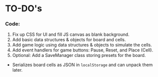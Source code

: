 # TO-DO's

### Code:
 1. Fix up CSS for UI and fill JS canvas as blank background.
 2. Add basic data structures & objects for board and cells.
 3. Add game logic using data structures & objects to simulate the cells.
 4. Add event handlers for game buttons: Pause, Reset, and Place (Cell).
 5. Optional: Add a SaveManager class storing presets for the board.
   - Serializes board cells as JSON in `localStorage` and can unpack them later.
